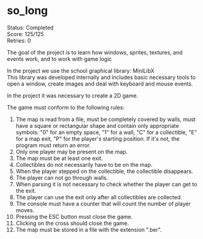 # so_long
Status: Completed </br>
Score: 125/125 </br>
Retries: 0

The goal of the project is to learn how windows, sprites, textures, and events work, and to work with game logic</br>

In the project we use the school graphical library: MiniLibX </br> 
This library was developed internally and includes basic necessary tools to open a window, create images and deal with keyboard and mouse events. <br>

In the project it was necessary to create a 2D game. </br>

The game must conform to the following rules: </br>
1) The map is read from a file, must be completely covered by walls, must have a square or rectangular shape and contain only appropriate symbols: "0" for an empty space, "1" for a wall, "C" for a collectible, "E" for a map exit, "P" for the player's starting position. If it's not, the program must return an error. </br>
2) Only one player may be present on the map. </br>
3) The map must be at least one exit.</br>
4) Collectibles do not necessarily have to be on the map.</br>
5) When the player stepped on the collectible, the collectible disappears.</br>
6) The player can not go through walls.</br>
7) When parsing it is not necessary to check whether the player can get to the exit.</br>
8) The player can use the exit only after all collectibles are collected.</br>
9) The console must have a counter that will count the number of player moves.</br>
10) Pressing the ESC button must close the game.</br>
11) Clicking on the cross should close the game.</br>
12) The map must be stored in a file with the extension ".ber".</br>

